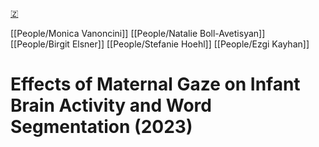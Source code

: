 [🇿](zotero://select/library/items/G92NRXBX)

[[People/Monica Vanoncini]] [[People/Natalie Boll-Avetisyan]] [[People/Birgit Elsner]] [[People/Stefanie Hoehl]] [[People/Ezgi Kayhan]] 
# Effects of Maternal Gaze on Infant Brain Activity and Word Segmentation (2023)

